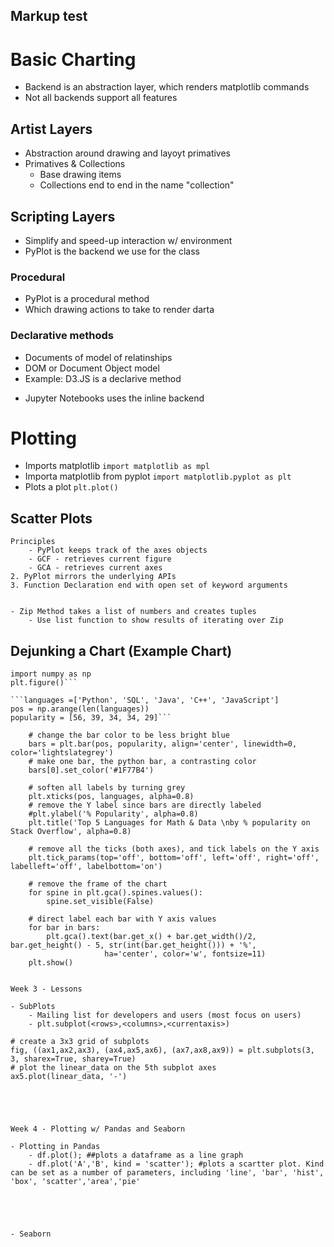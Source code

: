 ## Markup test

# Basic Charting

* Backend is an abstraction layer, which renders matplotlib commands
* Not all backends support all features

## Artist Layers
* Abstraction around drawing and layoyt primatives
* Primatives & Collections
	* Base drawing items
	* Collections end to end in the name "collection"

## Scripting Layers
* Simplify and speed-up interaction w/ environment
* PyPlot is the backend we use for the class


### Procedural 
* PyPlot is a procedural method
* Which drawing actions to take to render darta

### Declarative methods
* Documents of model of relatinships
* DOM or Document Object model
* Example: D3.JS is a declarive method

- Jupyter Notebooks uses the inline backend


# Plotting 

* Imports matplotlib `import matplotlib as mpl`
* Importa matplotlib from pyplot `import matplotlib.pyplot as plt`
* Plots a plot `plt.plot()`


## Scatter Plots
	
	Principles
		- PyPlot keeps track of the axes objects
		- GCF - retrieves current figure
		- GCA - retrieves current axes
	2. PyPlot mirrors the underlying APIs
	3. Function Declaration end with open set of keyword arguments


	- Zip Method takes a list of numbers and creates tuples
		- Use list function to show results of iterating over Zip



## Dejunking a Chart (Example Chart)

```import matplotlib.pyplot as plt
import numpy as np
plt.figure()```

```languages =['Python', 'SQL', 'Java', 'C++', 'JavaScript']
pos = np.arange(len(languages))
popularity = [56, 39, 34, 34, 29]```

	# change the bar color to be less bright blue
	bars = plt.bar(pos, popularity, align='center', linewidth=0, color='lightslategrey')
	# make one bar, the python bar, a contrasting color
	bars[0].set_color('#1F77B4')

	# soften all labels by turning grey
	plt.xticks(pos, languages, alpha=0.8)
	# remove the Y label since bars are directly labeled
	#plt.ylabel('% Popularity', alpha=0.8)
	plt.title('Top 5 Languages for Math & Data \nby % popularity on Stack Overflow', alpha=0.8)

	# remove all the ticks (both axes), and tick labels on the Y axis
	plt.tick_params(top='off', bottom='off', left='off', right='off', labelleft='off', labelbottom='on')

	# remove the frame of the chart
	for spine in plt.gca().spines.values():
	    spine.set_visible(False)
	    
	# direct label each bar with Y axis values
	for bar in bars:
	    plt.gca().text(bar.get_x() + bar.get_width()/2, bar.get_height() - 5, str(int(bar.get_height())) + '%', 
	                 ha='center', color='w', fontsize=11)
	plt.show()


Week 3 - Lessons

- SubPlots
	- Mailing list for developers and users (most focus on users)
	- plt.subplot(<rows>,<columns>,<currentaxis>)

# create a 3x3 grid of subplots
fig, ((ax1,ax2,ax3), (ax4,ax5,ax6), (ax7,ax8,ax9)) = plt.subplots(3, 3, sharex=True, sharey=True)
# plot the linear_data on the 5th subplot axes 
ax5.plot(linear_data, '-')





Week 4 - Plotting w/ Pandas and Seaborn

- Plotting in Pandas
	- df.plot(); ##plots a dataframe as a line graph
	- df.plot('A','B', kind = 'scatter'); #plots a scartter plot. Kind can be set as a number of parameters, including 'line', 'bar', 'hist', 'box', 'scatter','area','pie'
	




- Seaborn









